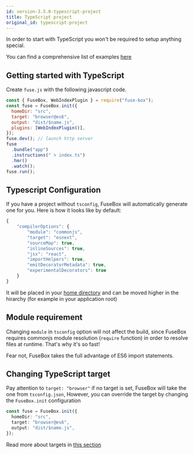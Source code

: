 ```yaml
---
id: version-3.5.0-typescript-project
title: TypeScript project
original_id: typescript-project
---
```


In order to start with TypeScript you won't be required to setup anything
special.

You can find a comprehensive list of examples
[here](https://github.com/fuse-box/fuse-box-examples/tree/master/examples)

## Getting started with TypeScript

Create `fuse.js` with the following javascript code.

```js
const { FuseBox, WebIndexPlugin } = require("fuse-box");
const fuse = FuseBox.init({
  homeDir: "src",
  target: "browser@es6",
  output: "dist/$name.js",
  plugins: [WebIndexPlugin()],
});
fuse.dev(); // launch http server
fuse
  .bundle("app")
  .instructions(" > index.ts")
  .hmr()
  .watch();
fuse.run();
```

## Typescript Configuration

If you have a project without `tsconfig`, FuseBox will automatically generate
one for you. Here is how it looks like by default:

```ts
{
    "compilerOptions": {
        "module": "commonjs",
        "target": "esnext",
        "sourceMap": true,
        "inlineSources": true,
        "jsx": "react",
        "importHelpers": true,
        "emitDecoratorMetadata": true,
        "experimentalDecorators": true
    }
}
```

It will be placed in your
[home directory](/docs/development/configuration#home-directory) and can be
moved higher in the hirarchy (for example in your application root)

## Module requirement

Changing `module` in `tsconfig` option will not affect the build, since FuseBox
requires commonjs module resolution (`require` function) in order to resolve
files at runtime. That's why it's so fast!

Fear not, FuseBox takes the full advantage of ES6 import statements.

## Changing TypeScript target

Pay attention to `target: "browser"` if no target is set, FuseBox will take the
one from `tsconfig.json`, However, you can override the target by changing the
`FuseBox.init` configuration

```ts
const fuse = FuseBox.init({
  homeDir: "src",
  target: "browser@es6",
  output: "dist/$name.js",
});
```

Read more about targets in [this section](/docs/guides/working-with-targets)
